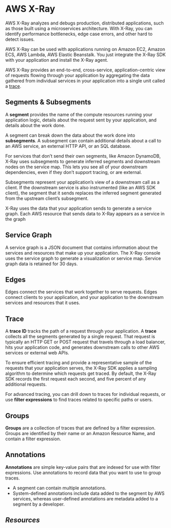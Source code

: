 # AWS X-Ray

AWS X-Ray analyzes and debugs production, distributed applications, such as those built using a microservices architecture. With X-Ray, you can identify performance bottlenecks, edge case errors, and other hard to detect issues.

AWS X-Ray can be used with applications running on Amazon EC2, Amazon ECS, AWS Lambda, AWS Elastic Beanstalk. You just integrate the X-Ray SDK with your application and install the X-Ray agent.

AWS X-Ray provides an end-to-end, cross-service, application-centric view of requests flowing through your application by aggregating the data gathered from individual services in your application into a single unit called a [trace](#trace).

## Segments & Subsegments

A **segment** provides the name of the compute resources running your application logic, details about the request sent by your application, and details about the work done.

A segment can break down the data about the work done into **subsegments**. A subsegment can contain additional details about a call to an AWS service, an external HTTP API, or an SQL database.

For services that don’t send their own segments, like Amazon DynamoDB, X-Ray uses subsegments to generate inferred segments and downstream nodes on the service map. This lets you see all of your downstream dependencies, even if they don’t support tracing, or are external.

Subsegments represent your application’s view of a downstream call as a client. If the downstream service is also instrumented (like an AWS SDK client), the segment that it sends replaces the inferred segment generated from the upstream client’s subsegment.

X-Ray uses the data that your application sends to generate a service graph. Each AWS resource that sends data to X-Ray appears as a service in the graph

## Service Graph

A service graph is a JSON document that contains information about the services and resources that make up your application. The X-Ray console uses the service graph to generate a visualization or service map. Service graph data is retained for 30 days.

## Edges

Edges connect the services that work together to serve requests. Edges connect clients to your application, and your application to the downstream services and resources that it uses.

## Trace

A **trace ID** tracks the path of a request through your application. A **trace** collects all the segments generated by a single request. That request is typically an HTTP GET or POST request that travels through a load balancer, hits your application code, and generates downstream calls to other AWS services or external web APIs.

To ensure efficient tracing and provide a representative sample of the requests that your application serves, the X-Ray SDK applies a sampling algorithm to determine which requests get traced. By default, the X-Ray SDK records the first request each second, and five percent of any additional requests.

For advanced tracing, you can drill down to traces for individual requests, or use **filter expressions** to find traces related to specific paths or users.

## Groups

**Groups** are a collection of traces that are defined by a filter expression. Groups are identified by their name or an Amazon Resource Name, and contain a filter expression. 

## Annotations 

**Annotations** are simple key-value pairs that are indexed for use with filter expressions. Use annotations to record data that you want to use to group traces.
- A segment can contain multiple annotations.
- System-defined annotations include data added to the segment by AWS services, whereas user-defined annotations are metadata added to a segment by a developer.

## *Resources*